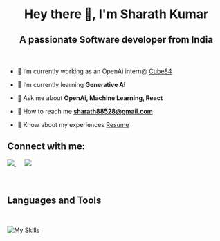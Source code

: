 
<h1 align="center">Hey there 👋, I'm Sharath Kumar</h1>

## <p align="center"> A passionate Software developer from India </p>

<br>




- 🚀 I’m currently working as an OpenAi intern@ [Cube84](https://cube84.com/)

- 🌱 I’m currently learning **Generative AI**

- 💬 Ask me about **OpenAi, Machine Learning, React**

- 👥 How to reach me **sharath88528@gmail.com**

- 📄 Know about my experiences [Resume](https://drive.google.com/file/d/1IWJUEdk7sduxBKdxAgQ_DiFudcnoFxOT/view?usp=sharing)




## Connect with me:
<p align="left">
    <a href="https://twitter.com/Sharath982" target="blank">
        <img src="https://skillicons.dev/icons?i=twitter" />
    </a>
    &nbsp;&nbsp;&nbsp;&nbsp;
    <a href="www.linkedin.com/in/sharath0524" target="blank">
        <img src="https://skillicons.dev/icons?i=linkedin" />
    </a>
    <br />
    <br />
    <br />

## Languages and Tools
<br>

[![My Skills](https://skillicons.dev/icons?i=python,c,cpp,java,js,cs,react,nodejs,dotnet,bootstrap,html,css,mongodb,firebase,mysql,tensorflow,opencv,pytorch,git,bitbucket,anaconda,netlify,postman,vscode&perline=9)](https://skillicons.dev)
<br>
<br>

</p>



<br>
